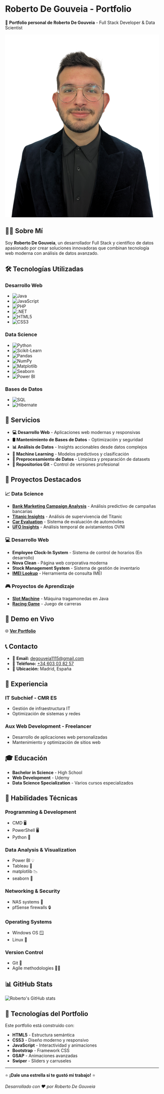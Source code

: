 # Roberto De Gouveia - Portfolio

🚀 **Portfolio personal de Roberto De Gouveia** - Full Stack Developer & Data Scientist

![Portfolio Preview](assets/imgs/hero/1.png)

## 👨‍💻 Sobre Mí

Soy **Roberto De Gouveia**, un desarrollador Full Stack y científico de datos apasionado por crear soluciones innovadoras que combinan tecnología web moderna con análisis de datos avanzado.

## 🛠️ Tecnologías Utilizadas

### **Desarrollo Web**
- ![Java](https://img.shields.io/badge/Java-ED8B00?style=flat&logo=java&logoColor=white)
- ![JavaScript](https://img.shields.io/badge/JavaScript-F7DF1E?style=flat&logo=javascript&logoColor=black)
- ![PHP](https://img.shields.io/badge/PHP-777BB4?style=flat&logo=php&logoColor=white)
- ![.NET](https://img.shields.io/badge/.NET-5C2D91?style=flat&logo=.net&logoColor=white)
- ![HTML5](https://img.shields.io/badge/HTML5-E34F26?style=flat&logo=html5&logoColor=white)
- ![CSS3](https://img.shields.io/badge/CSS3-1572B6?style=flat&logo=css3&logoColor=white)

### **Data Science**
- ![Python](https://img.shields.io/badge/Python-3776AB?style=flat&logo=python&logoColor=white)
- ![Scikit-Learn](https://img.shields.io/badge/scikit--learn-F7931E?style=flat&logo=scikit-learn&logoColor=white)
- ![Pandas](https://img.shields.io/badge/pandas-150458?style=flat&logo=pandas&logoColor=white)
- ![NumPy](https://img.shields.io/badge/numpy-013243?style=flat&logo=numpy&logoColor=white)
- ![Matplotlib](https://img.shields.io/badge/Matplotlib-11557c?style=flat&logo=python&logoColor=white)
- ![Seaborn](https://img.shields.io/badge/Seaborn-3776AB?style=flat&logo=python&logoColor=white)
- ![Power BI](https://img.shields.io/badge/Power%20BI-F2C811?style=flat&logo=powerbi&logoColor=black)

### **Bases de Datos**
- ![SQL](https://img.shields.io/badge/SQL-4479A1?style=flat&logo=mysql&logoColor=white)
- ![Hibernate](https://img.shields.io/badge/Hibernate-59666C?style=flat&logo=hibernate&logoColor=white)

## 🎯 Servicios

- **💻 Desarrollo Web** - Aplicaciones web modernas y responsivas
- **🛢️ Mantenimiento de Bases de Datos** - Optimización y seguridad
- **📊 Análisis de Datos** - Insights accionables desde datos complejos
- **🤖 Machine Learning** - Modelos predictivos y clasificación
- **🔧 Preprocesamiento de Datos** - Limpieza y preparación de datasets
- **📂 Repositorios Git** - Control de versiones profesional

## 🚀 Proyectos Destacados

### **📈 Data Science**
- **[Bank Marketing Campaign Analysis](https://github.com/Skorpion02/Bank_campaing)** - Análisis predictivo de campañas bancarias
- **[Titanic Insights](https://github.com/Skorpion02/Titanic_Insights)** - Análisis de supervivencia del Titanic
- **[Car Evaluation](https://github.com/Skorpion02/Car_evaluation)** - Sistema de evaluación de automóviles
- **[UFO Insights](https://github.com/Skorpion02/UFO_Unveiling_Temporal_Patterns)** - Análisis temporal de avistamientos OVNI

### **💻 Desarrollo Web**
- **Employee Clock-In System** - Sistema de control de horarios (En desarrollo)
- **Nova Clean** - Página web corporativa moderna
- **Stock Management System** - Sistema de gestión de inventario
- **[IMEI Lookup](https://github.com/Skorpion02/IMEIs-Lookup)** - Herramienta de consulta IMEI

### **🎮 Proyectos de Aprendizaje**
- **[Slot Machine](https://github.com/Skorpion02/Machine_Slot)** - Máquina tragamonedas en Java
- **[Racing Game](https://github.com/Skorpion02/Racing_Game)** - Juego de carreras

## 📱 Demo en Vivo

🌐 **[Ver Portfolio](https://tu-usuario.github.io/roberto-portfolio/)**

## 📞 Contacto

- 📧 **Email:** [degouveia1115@gmail.com](mailto:degouveia1115@gmail.com)
- 📱 **Teléfono:** [+34 603 03 82 57](tel:+34603038257)
- 📍 **Ubicación:** Madrid, España

## 💼 Experiencia

### **IT Subchief** - CMR ES
- Gestión de infraestructura IT
- Optimización de sistemas y redes

### **Aux Web Development** - Freelancer
- Desarrollo de aplicaciones web personalizadas
- Mantenimiento y optimización de sitios web

## 🎓 Educación

- **Bachelor in Science** - High School
- **Web Development** - Udemy
- **Data Science Specialization** - Varios cursos especializados

## 🔧 Habilidades Técnicas

### **Programming & Development**
- CMD 🖥️
- PowerShell 🖥️
- Python 🐍

### **Data Analysis & Visualization**
- Power BI 💡
- Tableau 🎨
- matplotlib 📉
- seaborn 🌊

### **Networking & Security**
- NAS systems 💾
- pfSense firewalls 🔒

### **Operating Systems**
- Windows OS 🪟
- Linux 🐧

### **Version Control**
- Git 🌳
- Agile methodologies 🏃‍♂️

## 📊 GitHub Stats

![Roberto's GitHub stats](https://github-readme-stats.vercel.app/api?username=Skorpion02&show_icons=true&theme=radical)

## 🚀 Tecnologías del Portfolio

Este portfolio está construido con:
- **HTML5** - Estructura semántica
- **CSS3** - Diseño moderno y responsivo
- **JavaScript** - Interactividad y animaciones
- **Bootstrap** - Framework CSS
- **GSAP** - Animaciones avanzadas
- **Swiper** - Sliders y carruseles

---

⭐ **¡Dale una estrella si te gustó mi trabajo!** ⭐

*Desarrollado con ❤️ por Roberto De Gouveia*
